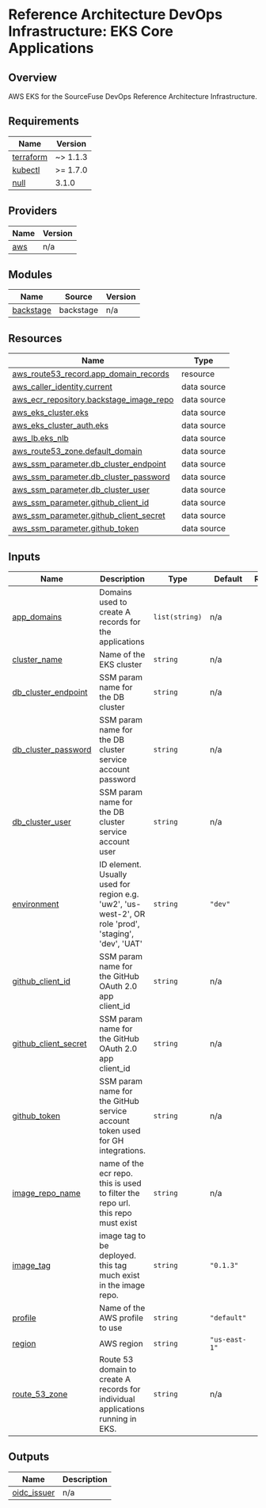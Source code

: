 # Reference Architecture DevOps Infrastructure: EKS Core Applications  

## Overview

AWS EKS for the SourceFuse DevOps Reference Architecture Infrastructure.

<!-- BEGINNING OF PRE-COMMIT-TERRAFORM DOCS HOOK -->
## Requirements

| Name | Version |
|------|---------|
| <a name="requirement_terraform"></a> [terraform](#requirement\_terraform) | ~> 1.1.3 |
| <a name="requirement_kubectl"></a> [kubectl](#requirement\_kubectl) | >= 1.7.0 |
| <a name="requirement_null"></a> [null](#requirement\_null) | 3.1.0 |

## Providers

| Name | Version |
|------|---------|
| <a name="provider_aws"></a> [aws](#provider\_aws) | n/a |

## Modules

| Name | Source | Version |
|------|--------|---------|
| <a name="module_backstage"></a> [backstage](#module\_backstage) | backstage | n/a |

## Resources

| Name | Type |
|------|------|
| [aws_route53_record.app_domain_records](https://registry.terraform.io/providers/hashicorp/aws/latest/docs/resources/route53_record) | resource |
| [aws_caller_identity.current](https://registry.terraform.io/providers/hashicorp/aws/latest/docs/data-sources/caller_identity) | data source |
| [aws_ecr_repository.backstage_image_repo](https://registry.terraform.io/providers/hashicorp/aws/latest/docs/data-sources/ecr_repository) | data source |
| [aws_eks_cluster.eks](https://registry.terraform.io/providers/hashicorp/aws/latest/docs/data-sources/eks_cluster) | data source |
| [aws_eks_cluster_auth.eks](https://registry.terraform.io/providers/hashicorp/aws/latest/docs/data-sources/eks_cluster_auth) | data source |
| [aws_lb.eks_nlb](https://registry.terraform.io/providers/hashicorp/aws/latest/docs/data-sources/lb) | data source |
| [aws_route53_zone.default_domain](https://registry.terraform.io/providers/hashicorp/aws/latest/docs/data-sources/route53_zone) | data source |
| [aws_ssm_parameter.db_cluster_endpoint](https://registry.terraform.io/providers/hashicorp/aws/latest/docs/data-sources/ssm_parameter) | data source |
| [aws_ssm_parameter.db_cluster_password](https://registry.terraform.io/providers/hashicorp/aws/latest/docs/data-sources/ssm_parameter) | data source |
| [aws_ssm_parameter.db_cluster_user](https://registry.terraform.io/providers/hashicorp/aws/latest/docs/data-sources/ssm_parameter) | data source |
| [aws_ssm_parameter.github_client_id](https://registry.terraform.io/providers/hashicorp/aws/latest/docs/data-sources/ssm_parameter) | data source |
| [aws_ssm_parameter.github_client_secret](https://registry.terraform.io/providers/hashicorp/aws/latest/docs/data-sources/ssm_parameter) | data source |
| [aws_ssm_parameter.github_token](https://registry.terraform.io/providers/hashicorp/aws/latest/docs/data-sources/ssm_parameter) | data source |

## Inputs

| Name | Description | Type | Default | Required |
|------|-------------|------|---------|:--------:|
| <a name="input_app_domains"></a> [app\_domains](#input\_app\_domains) | Domains used to create A records for the applications | `list(string)` | n/a | yes |
| <a name="input_cluster_name"></a> [cluster\_name](#input\_cluster\_name) | Name of the EKS cluster | `string` | n/a | yes |
| <a name="input_db_cluster_endpoint"></a> [db\_cluster\_endpoint](#input\_db\_cluster\_endpoint) | SSM param name for the DB cluster | `string` | n/a | yes |
| <a name="input_db_cluster_password"></a> [db\_cluster\_password](#input\_db\_cluster\_password) | SSM param name for the DB cluster service account password | `string` | n/a | yes |
| <a name="input_db_cluster_user"></a> [db\_cluster\_user](#input\_db\_cluster\_user) | SSM param name for the DB cluster service account user | `string` | n/a | yes |
| <a name="input_environment"></a> [environment](#input\_environment) | ID element. Usually used for region e.g. 'uw2', 'us-west-2', OR role 'prod', 'staging', 'dev', 'UAT' | `string` | `"dev"` | no |
| <a name="input_github_client_id"></a> [github\_client\_id](#input\_github\_client\_id) | SSM param name for the  GitHub OAuth 2.0 app client\_id | `string` | n/a | yes |
| <a name="input_github_client_secret"></a> [github\_client\_secret](#input\_github\_client\_secret) | SSM param name for the GitHub OAuth 2.0 app client\_id | `string` | n/a | yes |
| <a name="input_github_token"></a> [github\_token](#input\_github\_token) | SSM param name for the GitHub service account token used for GH integrations. | `string` | n/a | yes |
| <a name="input_image_repo_name"></a> [image\_repo\_name](#input\_image\_repo\_name) | name of the ecr repo. this is used to filter the repo url. this repo must exist | `string` | n/a | yes |
| <a name="input_image_tag"></a> [image\_tag](#input\_image\_tag) | image tag to be deployed. this tag much exist in the image repo. | `string` | `"0.1.3"` | no |
| <a name="input_profile"></a> [profile](#input\_profile) | Name of the AWS profile to use | `string` | `"default"` | no |
| <a name="input_region"></a> [region](#input\_region) | AWS region | `string` | `"us-east-1"` | no |
| <a name="input_route_53_zone"></a> [route\_53\_zone](#input\_route\_53\_zone) | Route 53 domain to create A records for individual applications running in EKS. | `string` | n/a | yes |

## Outputs

| Name | Description |
|------|-------------|
| <a name="output_oidc_issuer"></a> [oidc\_issuer](#output\_oidc\_issuer) | n/a |
<!-- END OF PRE-COMMIT-TERRAFORM DOCS HOOK -->
